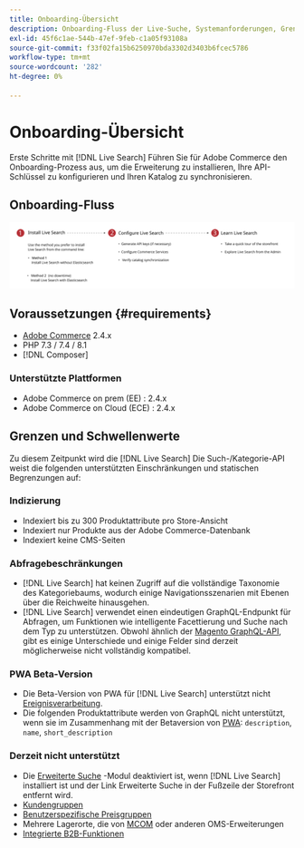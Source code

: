 ```yaml
---
title: Onboarding-Übersicht
description: Onboarding-Fluss der Live-Suche, Systemanforderungen, Grenzen und Einschränkungen
exl-id: 45f6c1ae-544b-47ef-9feb-c1a05f93108a
source-git-commit: f33f02fa15b6250970bda3302d3403b6fcec5786
workflow-type: tm+mt
source-wordcount: '282'
ht-degree: 0%

---
```


# Onboarding-Übersicht

Erste Schritte mit [!DNL Live Search] Führen Sie für Adobe Commerce den Onboarding-Prozess aus, um die Erweiterung zu installieren, Ihre API-Schlüssel zu konfigurieren und Ihren Katalog zu synchronisieren.

## Onboarding-Fluss

![[!DNL Live Search] Onboarding-Diagramm](assets/onboarding-flow.svg)

## Voraussetzungen {#requirements}

* [Adobe Commerce](https://magento.com/products/magento-commerce) 2.4.x
* PHP 7.3 / 7.4 / 8.1
* [!DNL Composer]

### Unterstützte Plattformen

* Adobe Commerce on prem (EE) : 2.4.x
* Adobe Commerce on Cloud (ECE) : 2.4.x

## Grenzen und Schwellenwerte

Zu diesem Zeitpunkt wird die [!DNL Live Search] Die Such-/Kategorie-API weist die folgenden unterstützten Einschränkungen und statischen Begrenzungen auf:

### Indizierung

* Indexiert bis zu 300 Produktattribute pro Store-Ansicht
* Indexiert nur Produkte aus der Adobe Commerce-Datenbank
* Indexiert keine CMS-Seiten

### Abfragebeschränkungen

* [!DNL Live Search] hat keinen Zugriff auf die vollständige Taxonomie des Kategoriebaums, wodurch einige Navigationsszenarien mit Ebenen über die Reichweite hinausgehen.
* [!DNL Live Search] verwendet einen eindeutigen GraphQL-Endpunkt für Abfragen, um Funktionen wie intelligente Facettierung und Suche nach dem Typ zu unterstützen. Obwohl ähnlich der [Magento GraphQL-API](https://devdocs.magento.com/guides/v2.4/graphql), gibt es einige Unterschiede und einige Felder sind derzeit möglicherweise nicht vollständig kompatibel.

### PWA Beta-Version

* Die Beta-Version von PWA für [!DNL Live Search] unterstützt nicht [Ereignisverarbeitung](https://devdocs.magento.com/shared-services/storefront-events-sdk.html).
* Die folgenden Produktattribute werden von GraphQL nicht unterstützt, wenn sie im Zusammenhang mit der Betaversion von [PWA](https://developer.adobe.com/commerce/pwa-studio/): `description`, `name`, `short_description`

### Derzeit nicht unterstützt

* Die [Erweiterte Suche](https://docs.magento.com/user-guide/catalog/search-advanced.html) -Modul deaktiviert ist, wenn [!DNL Live Search] installiert ist und der Link Erweiterte Suche in der Fußzeile der Storefront entfernt wird.
* [Kundengruppen](https://docs.magento.com/user-guide/customers/customer-groups.html)
* [Benutzerspezifische Preisgruppen](https://docs.magento.com/user-guide/catalog/product-price-group.html)
* Mehrere Lagerorte, die von [MCOM](https://docs.magento.com/user-guide/mcom.html) oder anderen OMS-Erweiterungen
* [Integrierte B2B-Funktionen](https://business.adobe.com/products/magento/b2b-ecommerce.html)
